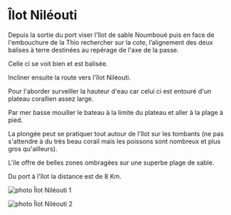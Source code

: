 # Îlot Niléouti

Depuis la sortie du port viser l'îlot de sable Noumboué puis en face de l'embouchure de la Thio rechercher sur la cote, l’alignement des deux balises à terre destinées au repérage de l'axe de la passe.

Celle ci se voit bien et est balisée.

Incliner ensuite la route vers l'îlot Niléouti.

Pour l'aborder surveiller la hauteur d'eau car celui ci est entouré d'un plateau corallien assez large.

Par mer basse mouiller le bateau à la limite du plateau et aller à la plage à pied.

La plongée peut se pratiquer tout autour de l'îlot sur les tombants (ne pas s'attendre à du très beau corail mais les poissons sont nombreux et plus gros qu'ailleurs).

L'ile offre de belles zones ombragées sur une superbe plage de sable.

Du port à l'îlot la distance est de 8 Km.

![photo Îlot Niléouti 1](/photos/IlotNileouti1.jpg)

![photo Îlot Niléouti 2](/photos/IlotNileouti2.jpg)
